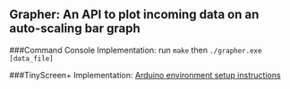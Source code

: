 ## Grapher: An API to plot incoming data on an auto-scaling bar graph

###Command Console Implementation:
run `make` then `./grapher.exe [data_file]`

###TinyScreen+ Implementation:
[Arduino environment setup instructions](https://tinycircuits.com/blogs/learn/158833543-tinyscreen-setup)
